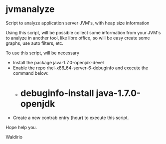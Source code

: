 # jvmanalyze
Script to analyze application server JVM's, with heap size information

Using this script, will be possible collect some information from your JVM's to analyze in another tool, like libre office, so will be easy create some graphs, use auto filters, etc.

To use this script, will be necessary

- Install the package java-1.7.0-openjdk-devel
- Enable the repo rhel-x86_64-server-6-debuginfo and execute the command below: 
  * # debuginfo-install java-1.7.0-openjdk
- Create a new contrab entry (hour) to execute this script.

Hope help you.

Waldirio
